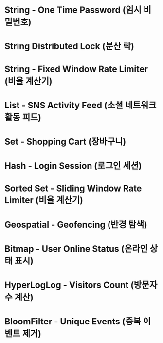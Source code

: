# String - One Time Password (임시 비밀번호)

# String Distributed Lock (분산 락)

# String - Fixed Window Rate Limiter (비율 계산기)

# List - SNS Activity Feed (소셜 네트워크 활동 피드)

# Set - Shopping Cart (장바구니)

# Hash - Login Session (로그인 세션)

# Sorted Set - Sliding Window Rate Limiter (비율 계산기)

# Geospatial - Geofencing (반경 탐색)

# Bitmap - User Online Status (온라인 상태 표시)

# HyperLogLog - Visitors Count (방문자 수 계산)

# BloomFilter - Unique Events (중복 이벤트 제거)
